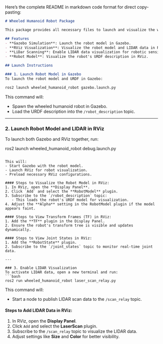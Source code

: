 Here’s the complete README in markdown code format for direct copy-pasting:

```markdown
# Wheeled Humanoid Robot Package

This package provides all necessary files to launch and visualize the wheeled humanoid robot in **Gazebo** and **RViz**. It includes CAD models, URDF files, configuration, and launch files.

## Features
- **Gazebo Simulation**: Launch the robot model in Gazebo.
- **RViz Visualization**: Visualize the robot model and LIDAR data in RViz.
- **LiDar Scanning**: Enable LIDAR data visualization for robotic sensing.
- **Robot Model**: Visualize the robot's URDF description in RViz.

## Launch Instructions

### 1. Launch Robot Model in Gazebo
To launch the robot model and URDF in Gazebo:

ros2 launch wheeled_humanoid_robot gazebo.launch.py
```

This command will:
- Spawn the wheeled humanoid robot in Gazebo.
- Load the URDF description into the `/robot_description` topic.

---

### 2. Launch Robot Model and LIDAR in RViz
To launch both Gazebo and RViz together, run:

ros2 launch wheeled_humanoid_robot debug.launch.py
```

This will:
- Start Gazebo with the robot model.
- Launch RViz for robot visualization.
- Preload necessary RViz configurations.

#### Steps to Visualize the Robot Model in RViz:
1. In RViz, open the **Display Panel**.
2. Click `Add` and select the **RobotModel** plugin.
3. Subscribe to the `/robot_description` topic:
   - This loads the robot's URDF model for visualization.
4. Adjust the **Alpha** setting in the RobotModel plugin if the model appears faint.

#### Steps to View Transform Frames (TF) in RViz:
1. Add the **TF** plugin in the Display Panel.
2. Ensure the robot's transform tree is visible and updates dynamically.

#### Steps to View Joint States in RViz:
1. Add the **RobotState** plugin.
2. Subscribe to the `/joint_states` topic to monitor real-time joint data.

---

### 3. Enable LIDAR Visualization
To activate LIDAR data, open a new terminal and run:
```bash
ros2 run wheeled_humanoid_robot laser_scan_relay.py
```

This command will:
- Start a node to publish LIDAR scan data to the `/scan_relay` topic.

#### Steps to Add LIDAR Data in RViz:
1. In RViz, open the **Display Panel**.
2. Click `Add` and select the **LaserScan** plugin.
3. Subscribe to the `/scan_relay` topic to visualize the LIDAR data.
4. Adjust settings like **Size** and **Color** for better visibility.
